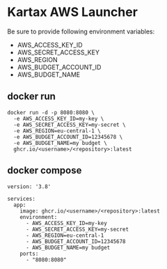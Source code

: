 # Kartax AWS Launcher

Be sure to provide following environment variables:

+ AWS_ACCESS_KEY_ID
+ AWS_SECRET_ACCESS_KEY
+ AWS_REGION
+ AWS_BUDGET_ACCOUNT_ID
+ AWS_BUDGET_NAME

## docker run
```
docker run -d -p 8080:8080 \
  -e AWS_ACCESS_KEY_ID=my-key \
  -e AWS_SECRET_ACCESS_KEY=my-secret \
  -e AWS_REGION=eu-central-1 \
  -e AWS_BUDGET_ACCOUNT_ID=12345678 \
  -e AWS_BUDGET_NAME=my budget \
  ghcr.io/<username>/<repository>:latest
```

## docker compose
```
version: '3.8'

services:
  app:
    image: ghcr.io/<username>/<repository>:latest
    environment:
      - AWS_ACCESS_KEY_ID=my-key
      - AWS_SECRET_ACCESS_KEY=my-secret
      - AWS_REGION=eu-central-1
      - AWS_BUDGET_ACCOUNT_ID=12345678
      - AWS_BUDGET_NAME=my budget
    ports:
      - "8080:8080"

```
